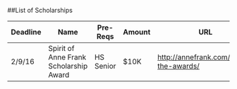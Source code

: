 ##List of Scholarships



|Deadline | Name                                            | Pre-Reqs  | Amount | URL                                      | Past Winners|
|---------|-------------------------------------------------|-----------|--------|------------------------------------------|-------------|
|2/9/16   |Spirit of Anne Frank Scholarship Award           |HS Senior  |$10K    |http://annefrank.com/about-the-awards/    |             |
